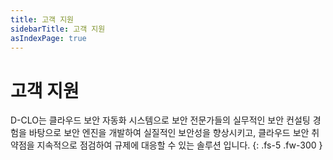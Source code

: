 ```yaml
---
title: 고객 지원
sidebarTitle: 고객 지원
asIndexPage: true
---
```


# 고객 지원

D-CLO는 클라우드 보안 자동화 시스템으로 보안 전문가들의 실무적인 보안 컨설팅
경험을 바탕으로 보안 엔진을 개발하여 실질적인 보안성을 향상시키고, 클라우드 보안
취약점을 지속적으로 점검하여 규제에 대응할 수 있는 솔루션 입니다.
{: .fs-5 .fw-300 }

